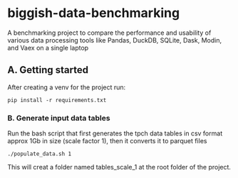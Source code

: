 # biggish-data-benchmarking
A benchmarking project to compare the performance and usability of various data processing tools like Pandas, DuckDB, SQLite, Dask, Modin, and Vaex on a single laptop


## A. Getting started

After creating a venv for the project run:

```
pip install -r requirements.txt
```


### B. Generate input data tables

Run the bash script that first generates the tpch data tables in csv format approx 1Gb in size (scale factor 1), then it converts it to parquet files
```
./populate_data.sh 1
```

This will creat a folder named tables_scale_1 at the root folder of the project. 